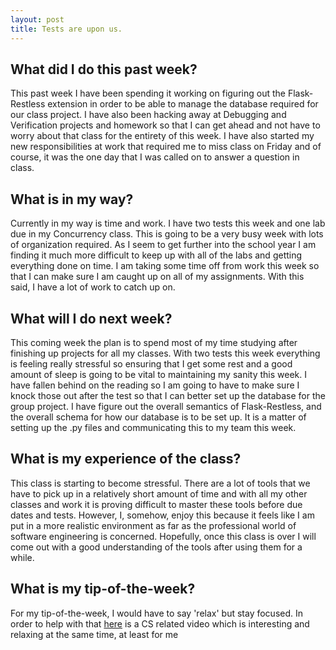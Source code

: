 ```yaml
---
layout: post
title: Tests are upon us.
---
```

## What did I do this past week?
This past week I have been spending it working on figuring out the Flask-Restless extension in order to be able to manage the database required for our class project. I have also been hacking away at Debugging and Verification projects and homework so that I can get ahead and not have to worry about that class for the entirety of this week. I have also started my new responsibilities at work that required me to miss class on Friday and of course, it was the one day that I was called on to answer a question in class. 

## What is in my way?
Currently in my way is time and work. I have two tests this week and one lab due in my Concurrency class. This is going to be a very busy week with lots of organization required. As I seem to get further into the school year I am finding it much more difficult to keep up with all of the labs and getting everything done on time. I am taking some time off from work this week so that I can make sure I am caught up on all of my assignments. With this said, I have a lot of work to catch up on.

## What will I do next week?
This coming week the plan is to spend most of my time studying after finishing up projects for all my classes. With two tests this week everything is feeling really stressful so ensuring that I get some rest and a good amount of sleep is going to be vital to maintaining my sanity this week. I have fallen behind on the reading so I am going to have to make sure I knock those out after the test so that I can better set up the database for the group project. I have figure out the overall semantics of Flask-Restless, and the overall schema for how our database is to be set up. It is a matter of setting up the .py files and communicating this to my team this week.

## What is my experience of the class?
This class is starting to become stressful. There are a lot of tools that we have to pick up in a relatively short amount of time and with all my other classes and work it is proving difficult to master these tools before due dates and tests. However, I, somehow, enjoy this because it feels like I am put in a more realistic environment as far as the professional world of software engineering is concerned. Hopefully, once this class is over I will come out with a good understanding of the tools after using them for a while.

## What is my tip-of-the-week?
For my tip-of-the-week, I would have to say 'relax' but stay focused. In order to help with that [here](https://youtu.be/3bhP7zulFfY) is a CS related video which is interesting and relaxing at the same time, at least for me